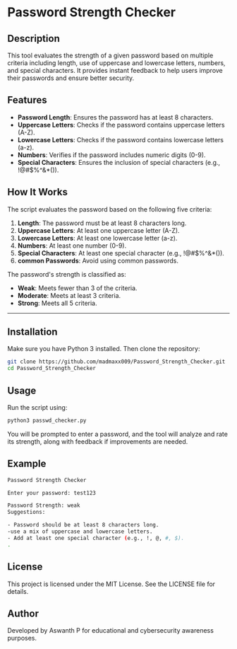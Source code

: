 # Password Strength Checker

## Description 
This tool evaluates the strength of a given password based on multiple criteria including length, use of uppercase and lowercase letters, numbers, and special characters. It provides instant feedback to help users improve their passwords and ensure better security.

## Features 
- **Password Length**: Ensures the password has at least 8 characters.  
- **Uppercase Letters**: Checks if the password contains uppercase letters (A-Z).  
- **Lowercase Letters**: Checks if the password contains lowercase letters (a-z).  
- **Numbers**: Verifies if the password includes numeric digits (0-9).  
- **Special Characters**: Ensures the inclusion of special characters (e.g., !@#$%^&*()).
  
## How It Works  
The script evaluates the password based on the following five criteria:

1. **Length**: The password must be at least 8 characters long.  
2. **Uppercase Letters**: At least one uppercase letter (A-Z).  
3. **Lowercase Letters**: At least one lowercase letter (a-z).  
4. **Numbers**: At least one number (0-9).  
5. **Special Characters**: At least one special character (e.g., !@#$%^&*()).
6. **common Passwords**: Avoid using common passwords.
   
The password's strength is classified as:

- **Weak**: Meets fewer than 3 of the criteria.  
- **Moderate**: Meets at least 3 criteria.  
- **Strong**: Meets all 5 criteria.

---


## Installation  
Make sure you have Python 3 installed. Then clone the repository:

```bash
git clone https://github.com/madmaxx009/Password_Strength_Checker.git
cd Password_Strength_Checker
```

## Usage
Run the script using:

```bash
python3 passwd_checker.py 
```
You will be prompted to enter a password, and the tool will analyze and rate its strength, along with feedback if improvements are needed.


## Example
```bash
Password Strength Checker

Enter your password: test123

Password Strength: weak  
Suggestions:

- Password should be at least 8 characters long.
-use a mix of uppercase and lowercase letters.
- Add at least one special character (e.g., !, @, #, $).
.
```
## License
This project is licensed under the MIT License. See the LICENSE file for details.

## Author
Developed by Aswanth P for educational and cybersecurity awareness purposes.

